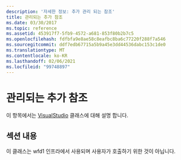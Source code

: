 ```yaml
---
description: '자세한 정보: 추가 관리 되는 참조'
title: 관리되는 추가 참조
ms.date: 03/30/2017
ms.topic: reference
ms.assetid: 453917f7-5fb9-4572-a681-853f80b2b7c5
ms.openlocfilehash: fdfbfa9e8ae58c8eafbc8ba6c77220f288f7a546
ms.sourcegitcommit: ddf7edb67715a5b9a45e3dd44536dabc153c1de0
ms.translationtype: MT
ms.contentlocale: ko-KR
ms.lasthandoff: 02/06/2021
ms.locfileid: "99748897"
---
```

# <a name="additional-managed-reference"></a>관리되는 추가 참조

이 항목에서는 [VisualStudio](microsoft-visualstudio-activities-asr-clientactivitybuilder.md) 클래스에 대해 설명 합니다.  
  
## <a name="in-this-section"></a>섹션 내용  

 이 클래스는 wfd1 인프라에서 사용되며 사용자가 호출하기 위한 것이 아닙니다.

